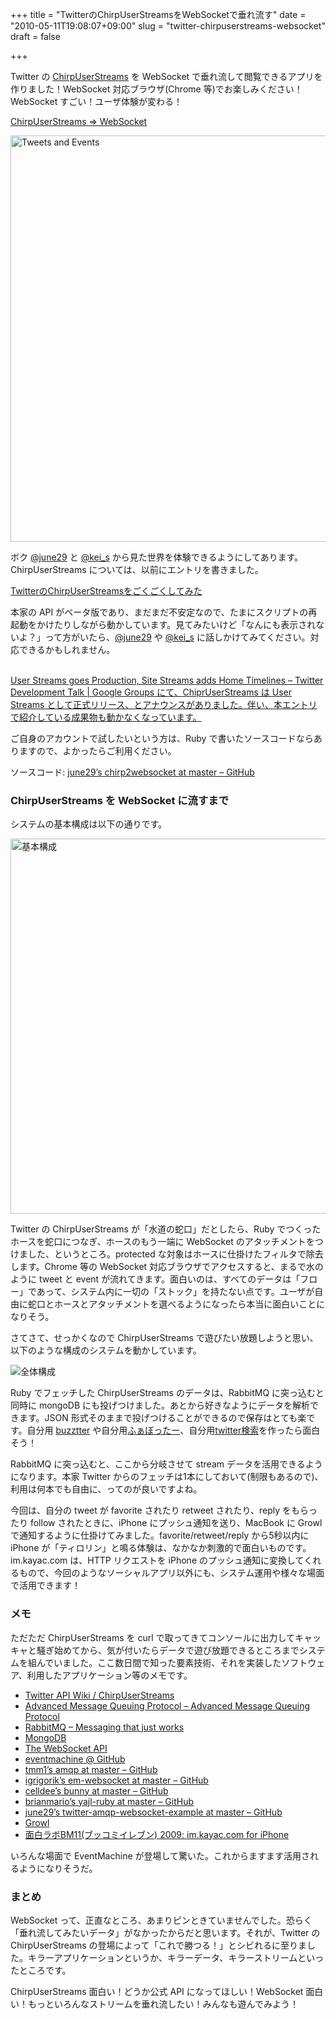 +++
title = "TwitterのChirpUserStreamsをWebSocketで垂れ流す"
date = "2010-05-11T19:08:07+09:00"
slug = "twitter-chirpuserstreams-websocket"
draft = false

+++

<p>Twitter の <a href="http://apiwiki.twitter.com/ChirpUserStreams" title="desc">ChirpUserStreams</a> を WebSocket で垂れ流して閲覧できるアプリを作りました！WebSocket 対応ブラウザ(Chrome 等)でお楽しみください！WebSocket すごい！ユーザ体験が変わる！</p>
<p><a href="http://libelabo.jp/twitter/" title="ChirpUserStreams =&gt; WebSocket">ChirpUserStreams =&gt; WebSocket</a></p>
<p><img width="650" src="http://img.skitch.com/20100511-eagmgcsmx6qiwdwjedjydy3f8u.png" alt="Tweets and Events" /></p>
<p>ボク <a href="http://twitter.com/june29" title="Jun OHWADA (june29) on Twitter">@june29</a> と <a href="http://twitter.com/kei_s" title="kei-s (kei_s) on Twitter">@kei_s</a> から見た世界を体験できるようにしてあります。ChirpUserStreams については、以前にエントリを書きました。</p>
<p><a href="http://june29.jp/2010/04/29/twitter-chirp-user-streams/" title="TwitterのChirpUserStreamsをごくごくしてみた - 準二級.jp">TwitterのChirpUserStreamsをごくごくしてみた</a></p>
<p>本家の API がベータ版であり、まだまだ不安定なので、たまにスクリプトの再起動をかけたりしながら動かしています。見てみたいけど「なんにも表示されないよ？」って方がいたら、<a href="http://twitter.com/june29" title="Jun OHWADA (june29) on Twitter">@june29</a> や <a href="http://twitter.com/kei_s" title="kei-s (kei_s) on Twitter">@kei_s</a> に話しかけてみてください。対応できるかもしれません。</p>
<p><ins datetime="2010-12-31T03:33:25+00:00"><br />
<a href="http://groups.google.com/group/twitter-development-talk/browse_thread/thread/39f188e6f71d93b6" title="User Streams goes Production, Site Streams adds Home Timelines - Twitter Development Talk | Google Groups">User Streams goes Production, Site Streams adds Home Timelines &#8211; Twitter Development Talk | Google Groups</a> にて、ChiprUserStreams は User Streams として正式リリース、とアナウンスがありました。伴い、本エントリで紹介している成果物も動かなくなっています。<br />
</ins></p>
<p>ご自身のアカウントで試したいという方は、Ruby で書いたソースコードならありますので、よかったらご利用ください。</p>
<p>ソースコード: <a href="http://github.com/june29/chirp2websocket" title="june29's chirp2websocket at master - GitHub">june29&#8217;s chirp2websocket at master &#8211; GitHub</a></p>
<h3>ChirpUserStreams を WebSocket に流すまで</h3>
<p>システムの基本構成は以下の通りです。</p>
<p><img width="600" src="http://img.skitch.com/20100511-mhuibnr1t2w2nycdryfq1ek7bk.png" alt="基本構成" /></p>
<p>Twitter の ChirpUserStreams が「水道の蛇口」だとしたら、Ruby でつくったホースを蛇口につなぎ、ホースのもう一端に WebSocket のアタッチメントをつけました、というところ。protected な対象はホースに仕掛けたフィルタで除去します。Chrome 等の WebSocket 対応ブラウザでアクセスすると、まるで水のように tweet と event が流れてきます。面白いのは、すべてのデータは「フロー」であって、システム内に一切の「ストック」を持たない点です。ユーザが自由に蛇口とホースとアタッチメントを選べるようになったら本当に面白いことになりそう。</p>
<p>さてさて、せっかくなので ChirpUserStreams で遊びたい放題しようと思い、以下のような構成のシステムを動かしています。</p>
<p><img src="http://img.skitch.com/20100511-nrxt79mtr2ycueqpmyb5tr4c7y.png" alt="全体構成" /></p>
<p>Ruby でフェッチした ChirpUserStreams のデータは、RabbitMQ に突っ込むと同時に mongoDB にも投げつけました。あとから好きなようにデータを解析できます。JSON 形式そのままで投げつけることができるので保存はとても楽です。自分用 <a href="http://buzztter.com/ja" title="buzztter - Twitter のイマを切り取ったー☆">buzztter</a> や自分用<a href="http://favotter.net/" title="ふぁぼったー">ふぁぼったー</a>、自分用<a href="http://pcod.no-ip.org/yats/" title="twitter検索">twitter検索</a>を作ったら面白そう！</p>
<p>RabbitMQ に突っ込むと、ここから分岐させて stream データを活用できるようになります。本家 Twitter からのフェッチは1本にしておいて(制限もあるので)、利用は何本でも自由に、ってのが良いですよね。</p>
<p>今回は、自分の tweet が favorite されたり retweet されたり、reply をもらったり follow されたときに、iPhone にプッシュ通知を送り、MacBook に Growl で通知するように仕掛けてみました。favorite/retweet/reply から5秒以内に iPhone が「ティロリン」と鳴る体験は、なかなか刺激的で面白いものです。im.kayac.com は、HTTP リクエストを iPhone のプッシュ通知に変換してくれるもので、今回のようなソーシャルアプリ以外にも、システム運用や様々な場面で活用できます！</p>
<h3>メモ</h3>
<p>ただただ ChirpUserStreams を curl で取ってきてコンソールに出力してキャッキャと騒ぎ始めてから、気が付いたらデータで遊び放題できるところまでシステムを組んでいました。ここ数日間で知った要素技術、それを実装したソフトウェア、利用したアプリケーション等のメモです。</p>
<ul>
<li><a href="http://apiwiki.twitter.com/ChirpUserStreams" title="Twitter API Wiki / ChirpUserStreams">Twitter API Wiki / ChirpUserStreams</a></li>
<li><a href="http://www.amqp.org/confluence/display/AMQP/Advanced+Message+Queuing+Protocol" title="Advanced Message Queuing Protocol - Advanced Message Queuing Protocol">Advanced Message Queuing Protocol &#8211; Advanced Message Queuing Protocol</a></li>
<li><a href="http://www.rabbitmq.com/" title="RabbitMQ - Messaging that just works">RabbitMQ &#8211; Messaging that just works</a></li>
<li><a href="http://www.mongodb.org/" title="MongoDB">MongoDB</a></li>
<li><a href="http://dev.w3.org/html5/websockets/" title="The WebSocket API">The WebSocket API</a></li>
<li><a href="http://rubyeventmachine.com/" title="eventmachine @ GitHub">eventmachine @ GitHub</a></li>
<li><a href="http://github.com/tmm1/amqp" title="tmm1's amqp at master - GitHub">tmm1&#8217;s amqp at master &#8211; GitHub</a></li>
<li><a href="http://github.com/igrigorik/em-websocket" title="igrigorik's em-websocket at master - GitHub">igrigorik&#8217;s em-websocket at master &#8211; GitHub</a></li>
<li><a href="http://github.com/celldee/bunny" title="celldee's bunny at master - GitHub">celldee&#8217;s bunny at master &#8211; GitHub</a></li>
<li><a href="http://github.com/brianmario/yajl-ruby" title="brianmario's yajl-ruby at master - GitHub">brianmario&#8217;s yajl-ruby at master &#8211; GitHub</a></li>
<li><a href="http://github.com/june29/twitter-amqp-websocket-example" title="june29's twitter-amqp-websocket-example at master - GitHub">june29&#8217;s twitter-amqp-websocket-example at master &#8211; GitHub</a></li>
<li><a href="http://growl.info/" title="Growl">Growl</a></li>
<li><a href="http://bm11.kayac.com/2009/project/imkayaccom-iphone/" title="面白ラボBM11(ブッコミイレブン) 2009: im.kayac.com for iPhone">面白ラボBM11(ブッコミイレブン) 2009: im.kayac.com for iPhone</a></li>
</ul>
<p>いろんな場面で EventMachine が登場して驚いた。これからますます活用されるようになりそうだ。</p>
<h3>まとめ</h3>
<p>WebSocket って、正直なところ、あまりピンときていませんでした。恐らく「垂れ流してみたいデータ」がなかったからだと思います。それが、Twitter の ChirpUserStreams の登場によって「これで勝つる！」とシビれるに至りました。キラーアプリケーションというか、キラーデータ、キラーストリームといったところです。</p>
<p>ChirpUserStreams 面白い！どうか公式 API になってほしい！WebSocket 面白い！もっといろんなストリームを垂れ流したい！みんなも遊んでみよう！</p>
